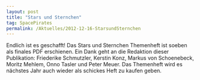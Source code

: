 ```yaml
---
layout: post
title: "Stars und Sternchen"
tag: SpacePirates
permalink: /Aktuelles/2012-12-16-StarsundSternchen
---
```


<div>
Endlich ist es geschafft! Das Stars und Sternchen Themenheft ist soeben als finales PDF erschienen. Ein Dank geht an die Redaktion dieser Publikation: Friederike Schmutzler, Kerstin Konz, Markus von Schoenebeck, Moritz Mehlem, Onno Tasler und Peter Meuer. Das Themenheft wird es nächstes Jahr auch wieder als schickes Heft zu kaufen geben.

</div>
